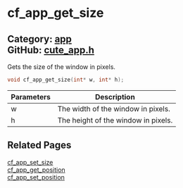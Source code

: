 [](../header.md ':include')

# cf_app_get_size

Category: [app](/api_reference?id=app)  
GitHub: [cute_app.h](https://github.com/RandyGaul/cute_framework/blob/master/include/cute_app.h)  
---

Gets the size of the window in pixels.

```cpp
void cf_app_get_size(int* w, int* h);
```

Parameters | Description
--- | ---
w | The width of the window in pixels.
h | The height of the window in pixels.

## Related Pages

[cf_app_set_size](/app/cf_app_set_size.md)  
[cf_app_get_position](/app/cf_app_get_position.md)  
[cf_app_set_position](/app/cf_app_set_position.md)  
